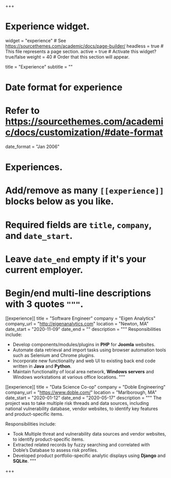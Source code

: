 +++
# Experience widget.
widget = "experience"  # See https://sourcethemes.com/academic/docs/page-builder/
headless = true  # This file represents a page section.
active = true  # Activate this widget? true/false
weight = 40  # Order that this section will appear.

title = "Experience"
subtitle = ""

# Date format for experience
#   Refer to https://sourcethemes.com/academic/docs/customization/#date-format
date_format = "Jan 2006"

# Experiences.
#   Add/remove as many `[[experience]]` blocks below as you like.
#   Required fields are `title`, `company`, and `date_start`.
#   Leave `date_end` empty if it's your current employer.
#   Begin/end multi-line descriptions with 3 quotes `"""`.
[[experience]]
  title = "Software Engineer"
  company = "Eigen Analytics"
  company_url = "http://eigenanalytics.com"
  location = "Newton, MA"
  date_start = "2020-11-09"
  date_end = ""
  description = """
  Responsibilities include:
  
  * Develop components/modules/plugins in **PHP** for **Joomla** websites.
  * Automate data retrieval and import tasks using browser automation tools such as Selenium and 
    Chrome plugins.
  * Incorporate new functionality and web UI to existing back end code written in **Java** and 
    **Python**.
  * Maintain functionality of local area network, **Windows servers** and Windows workstations at various office locations.
  """

[[experience]]
  title = "Data Science Co-op"
  company = "Doble Engineering"
  company_url = "https://www.doble.com/"
  location = "Marlborough, MA"
  date_start = "2020-01-12"
  date_end = "2020-05-17"
  description = """
  The project was to take multiple risk threads and data sources, including national vulnerability database, vendor websites, to identify key features and product-specific items.

  Responsibilities include:

  * Took Multiple threat and vulnerability data sources and vendor websites, to identify product-specific items.
  * Extracted related records by fuzzy searching and correlated with Doble’s Database to assess risk profiles.
  * Developed product portfolio-specific analytic displays using **Django** and **SQLite**.
  """

+++
